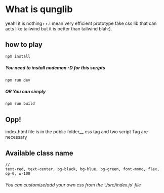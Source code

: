 # What is qunglib

yeah! it is nothing++.I mean very efficient prototype fake css lib that can acts like tailwind but it is better than tailwind blah:).

## how to play

```bash
npm install
```

##### You need to install nodemon -D for this scripts

```bash
npm run dev
```

##### OR You can simply

```bash
npm run build
```

## Opp!

index.html file is in the public folder\_\_
css tag and two script Tag are necessary

## Available class name

```
//
text-red, text-center, bg-black, bg-blue, bg-green, font-mono, flex, op-0, w-100

```

###### You can customize/add your own css from the './src/index.js' file
